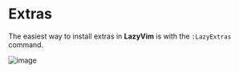 # Extras

The easiest way to install extras in **LazyVim** is with the `:LazyExtras` command.

![image](https://github.com/LazyVim/lazyvim.github.io/assets/292349/e02f4a72-97bc-46cd-ab30-92127b1bbe4d)
